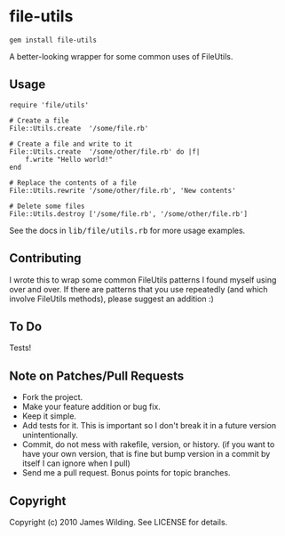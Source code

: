 # file-utils

	gem install file-utils

A better-looking wrapper for some common uses of FileUtils.

## Usage

	require 'file/utils'
	
	# Create a file
	File::Utils.create 	'/some/file.rb'	
	
	# Create a file and write to it
	File::Utils.create 	'/some/other/file.rb' do |f|
		f.write "Hello world!"
	end
	
	# Replace the contents of a file
	File::Utils.rewrite '/some/other/file.rb', 'New contents'	
	
	# Delete some files
	File::Utils.destroy ['/some/file.rb', '/some/other/file.rb']
	
See the docs in <tt>lib/file/utils.rb</tt> for more usage examples.

## Contributing

I wrote this to wrap some common FileUtils patterns I found myself using over and over. If there are patterns that you use repeatedly (and which involve FileUtils methods), please suggest an addition :)

## To Do

Tests! 

## Note on Patches/Pull Requests
 
* Fork the project.
* Make your feature addition or bug fix.
* Keep it simple.
* Add tests for it. This is important so I don't break it in a
  future version unintentionally.
* Commit, do not mess with rakefile, version, or history.
  (if you want to have your own version, that is fine but
   bump version in a commit by itself I can ignore when I pull)
* Send me a pull request. Bonus points for topic branches.

## Copyright

Copyright (c) 2010 James Wilding. See LICENSE for details.
